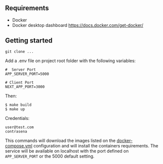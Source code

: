 # 

## Requirements

* Docker
* Docker desktop dashboard https://docs.docker.com/get-docker/ 

## Getting started

`git clone ...`

Add a .env file on project root folder with the following variables:

```shell
#  Server Port
APP_SERVER_PORT=5000

# Client Port
NEXT_APP_PORT=3000
```

Then:

```shell
$ make build
$ make up
```

Credentials:

```
user@test.com
contrasena
```

This commands will download the images listed on the [docker-compose.yml](./docker-compose.yml) configuration and will install the containers requirements. The service will be available on localhost with the port defined on `APP_SERVER_PORT` or the 5000 default setting.



